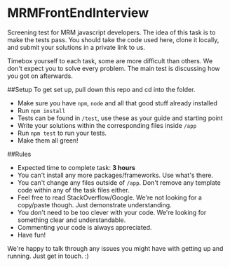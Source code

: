 # MRMFrontEndInterview
Screening test for MRM javascript developers. The idea of this task is to make the tests pass. 
You should take the code used here, clone it locally, and submit your solutions in a private link to us.

Timebox yourself to each task, some are more difficult than others. We don't expect you to solve every problem. 
The main test is discussing how you got on afterwards.

##Setup
To get set up, pull down this repo and cd into the folder.
 - Make sure you have `npm`, `node` and all that good stuff already installed 
 - Run `npm install`
 - Tests can be found in `/test`, use these as your guide and starting point
 - Write your solutions within the corresponding files inside `/app`
 - Run `npm test` to run your tests.
 - Make them all green!

##Rules
 - Expected time to complete task: **3 hours**
 - You can't install any more packages/frameworks. Use what's there.
 - You can't change any files outside of `/app`. Don't remove any template code within any of the task files either.
 - Feel free to read StackOverflow/Google. We're not looking for a copy/paste though. Just demonstrate understanding.
 - You don't need to be too clever with your code. We're looking for something clear and understandable.
 - Commenting your code is always appreciated.
 - Have fun!
 
 We're happy to talk through any issues you might have with getting up and running. Just get in touch.  :)
